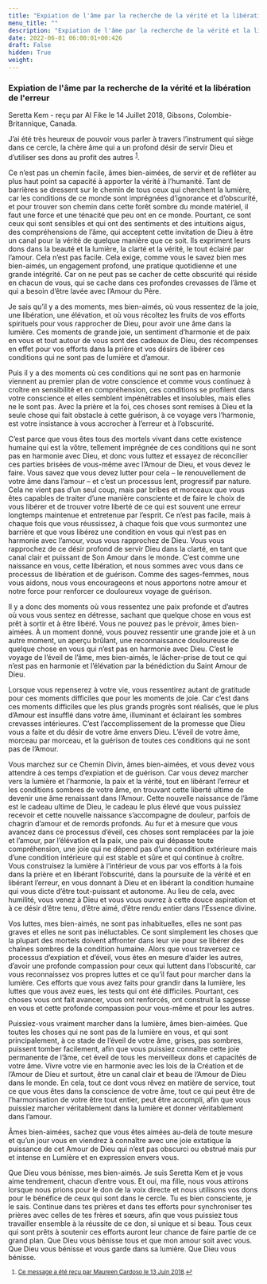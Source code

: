 ```yaml
---
title: "Expiation de l'âme par la recherche de la vérité et la libération de l'erreur"
menu_title: ""
description: "Expiation de l'âme par la recherche de la vérité et la libération de l'erreur"
date: 2022-06-01 06:00:01+00:426
draft: False
hidden: True
weight:
---
```

### Expiation de l'âme par la recherche de la vérité et la libération de l'erreur

Seretta Kem - reçu par Al Fike le 14 Juillet 2018, Gibsons, Colombie-Britannique, Canada.

J’ai été très heureux de pouvoir vous parler à travers l’instrument qui siège dans ce cercle, la chère âme qui a un profond désir de servir Dieu et d’utiliser ses dons au profit des autres <sup id="a1">[1](#f1)</sup>.

Ce n’est pas un chemin facile, âmes bien-aimées, de servir et de refléter au plus haut point sa capacité à apporter la vérité à l’humanité. Tant de barrières se dressent sur le chemin de tous ceux qui cherchent la lumière, car les conditions de ce monde sont imprégnées d’ignorance et d’obscurité, et pour trouver son chemin dans cette forêt sombre du monde matériel, il faut une force et une ténacité que peu ont en ce monde. Pourtant, ce sont ceux qui sont sensibles et qui ont des sentiments et des intuitions aigus, des compréhensions de l’âme, qui acceptent cette invitation de Dieu à être un canal pour la vérité de quelque manière que ce soit. Ils expriment leurs dons dans la beauté et la lumière, la clarté et la vérité, le tout éclairé par l’amour. Cela n’est pas facile. Cela exige, comme vous le savez bien mes bien-aimés, un engagement profond, une pratique quotidienne et une grande intégrité. Car on ne peut pas se cacher de cette obscurité qui réside en chacun de vous, qui se cache dans ces profondes crevasses de l’âme et qui a besoin d’être lavée avec l’Amour du Père.

Je sais qu’il y a des moments, mes bien-aimés, où vous ressentez de la joie, une libération, une élévation, et où vous récoltez les fruits de vos efforts spirituels pour vous rapprocher de Dieu, pour avoir une âme dans la lumière. Ces moments de grande joie, un sentiment d’harmonie et de paix en vous et tout autour de vous sont des cadeaux de Dieu, des récompenses en effet pour vos efforts dans la prière et vos désirs de libérer ces conditions qui ne sont pas de lumière et d’amour.

Puis il y a des moments où ces conditions qui ne sont pas en harmonie viennent au premier plan de votre conscience et comme vous continuez à croître en sensibilité et en compréhension, ces conditions se profilent dans votre conscience et elles semblent impénétrables et insolubles, mais elles ne le sont pas. Avec la prière et la foi, ces choses sont remises à Dieu et la seule chose qui fait obstacle à cette guérison, à ce voyage vers l’harmonie, est votre insistance à vous accrocher à l’erreur et à l’obscurité.

C’est parce que vous êtes tous des mortels vivant dans cette existence humaine qui est la vôtre, tellement imprégnée de ces conditions qui ne sont pas en harmonie avec Dieu, et donc vous luttez et essayez de réconcilier ces parties brisées de vous-même avec l’Amour de Dieu, et vous devez le faire. Vous savez que vous devez lutter pour cela – le renouvellement de votre âme dans l’amour – et c’est un processus lent, progressif par nature. Cela ne vient pas d’un seul coup, mais par bribes et morceaux que vous êtes capables de traiter d’une manière consciente et de faire le choix de vous libérer et de trouver votre liberté de ce qui est souvent une erreur longtemps maintenue et entretenue par l’esprit. Ce n’est pas facile, mais à chaque fois que vous réussissez, à chaque fois que vous surmontez une barrière et que vous libérez une condition en vous qui n’est pas en harmonie avec l’amour, vous vous rapprochez de Dieu. Vous vous rapprochez de ce désir profond de servir Dieu dans la clarté, en tant que canal clair et puissant de Son Amour dans le monde. C’est comme une naissance en vous, cette libération, et nous sommes avec vous dans ce processus de libération et de guérison. Comme des sages-femmes, nous vous aidons, nous vous encourageons et nous apportons notre amour et notre force pour renforcer ce douloureux voyage de guérison.

Il y a donc des moments où vous ressentez une paix profonde et d’autres où vous vous sentez en détresse, sachant que quelque chose en vous est prêt à sortir et à être libéré. Vous ne pouvez pas le prévoir, âmes bien-aimées. À un moment donné, vous pouvez ressentir une grande joie et à un autre moment, un aperçu brûlant, une reconnaissance douloureuse de quelque chose en vous qui n’est pas en harmonie avec Dieu. C’est le voyage de l’éveil de l’âme, mes bien-aimés, le lâcher-prise de tout ce qui n’est pas en harmonie et l’élévation par la bénédiction du Saint Amour de Dieu.

Lorsque vous repenserez à votre vie, vous ressentirez autant de gratitude pour ces moments difficiles que pour les moments de joie. Car c’est dans ces moments difficiles que les plus grands progrès sont réalisés, que le plus d’Amour est insufflé dans votre âme, illuminant et éclairant les sombres crevasses intérieures. C’est l’accomplissement de la promesse que Dieu vous a faite et du désir de votre âme envers Dieu. L’éveil de votre âme, morceau par morceau, et la guérison de toutes ces conditions qui ne sont pas de l’Amour.

Vous marchez sur ce Chemin Divin, âmes bien-aimées, et vous devez vous attendre à ces temps d’expiation et de guérison. Car vous devez marcher vers la lumière et l’harmonie, la paix et la vérité, tout en libérant l’erreur et les conditions sombres de votre âme, en trouvant cette liberté ultime de devenir une âme renaissant dans l’Amour. Cette nouvelle naissance de l’âme est le cadeau ultime de Dieu, le cadeau le plus élevé que vous puissiez recevoir et cette nouvelle naissance s’accompagne de douleur, parfois de chagrin d’amour et de remords profonds. Au fur et à mesure que vous avancez dans ce processus d’éveil, ces choses sont remplacées par la joie et l’amour, par l’élévation et la paix, une paix qui dépasse toute compréhension, une joie qui ne dépend pas d’une condition extérieure mais d’une condition intérieure qui est stable et sûre et qui continue à croître. Vous construisez la lumière à l’intérieur de vous par vos efforts à la fois dans la prière et en libérant l’obscurité, dans la poursuite de la vérité et en libérant l’erreur, en vous donnant à Dieu et en libérant la condition humaine qui vous dicte d’être tout-puissant et autonome. Au lieu de cela, avec humilité, vous venez à Dieu et vous vous ouvrez à cette douce aspiration et à ce désir d’être tenu, d’être aimé, d’être rendu entier dans l’Essence divine.

Vos luttes, mes bien-aimés, ne sont pas inhabituelles, elles ne sont pas graves et elles ne sont pas inéluctables. Ce sont simplement les choses que la plupart des mortels doivent affronter dans leur vie pour se libérer des chaînes sombres de la condition humaine. Alors que vous traversez ce processus d’expiation et d’éveil, vous êtes en mesure d’aider les autres, d’avoir une profonde compassion pour ceux qui luttent dans l’obscurité, car vous reconnaissez vos propres luttes et ce qu’il faut pour marcher dans la lumière. Ces efforts que vous avez faits pour grandir dans la lumière, les luttes que vous avez eues, les tests qui ont été difficiles. Pourtant, ces choses vous ont fait avancer, vous ont renforcés, ont construit la sagesse en vous et cette profonde compassion pour vous-même et pour les autres.

Puissiez-vous vraiment marcher dans la lumière, âmes bien-aimées. Que toutes les choses qui ne sont pas de la lumière en vous, et qui sont principalement, à ce stade de l’éveil de votre âme, grises, pas sombres, puissent tomber facilement, afin que vous puissiez connaître cette joie permanente de l’âme, cet éveil de tous les merveilleux dons et capacités de votre âme. Vivre votre vie en harmonie avec les lois de la Création et de l’Amour de Dieu et surtout, être un canal clair et beau de l’Amour de Dieu dans le monde. En cela, tout ce dont vous rêvez en matière de service, tout ce que vous êtes dans la conscience de votre âme, tout ce qui peut être de l’harmonisation de votre être tout entier, peut être accompli, afin que vous puissiez marcher véritablement dans la lumière et donner véritablement dans l’amour.

Âmes bien-aimées, sachez que vous êtes aimées au-delà de toute mesure et qu’un jour vous en viendrez à connaître avec une joie extatique la puissance de cet Amour de Dieu qui n’est pas obscurci ou obstrué mais pur et intense en Lumière et en expression envers vous.

Que Dieu vous bénisse, mes bien-aimés. Je suis Seretta Kem et je vous aime tendrement, chacun d’entre vous. Et oui, ma fille, nous vous attirons lorsque nous prions pour le don de la voix directe et nous utilisons vos dons pour le bénéfice de ceux qui sont dans le cercle. Tu es bien consciente, je le sais. Continue dans tes prières et dans tes efforts pour synchroniser tes prières avec celles de tes frères et sœurs, afin que vous puissiez tous travailler ensemble à la réussite de ce don, si unique et si beau. Tous ceux qui sont prêts à soutenir ces efforts auront leur chance de faire partie de ce grand plan. Que Dieu vous bénisse tous et que mon amour soit avec vous. Que Dieu vous bénisse et vous garde dans sa lumière. Que Dieu vous bénisse.
<small>

1. <large id="f1"> [Ce message a été reçu par Maureen Cardoso le 13 Juin 2018](/fr-contemporary-messages/fr-contemporary-messages-by-date-order/fr-contemporary-messages-2018/fr-2018-6-13-1-mc-seretta-kem/).[↩](#a1)
